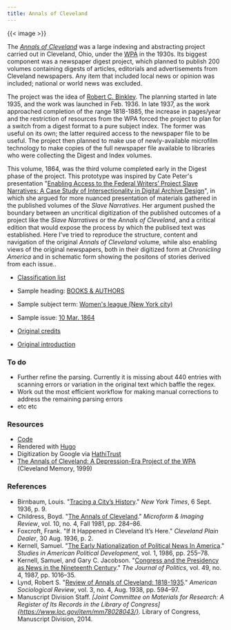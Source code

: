 ```yaml
---
title: Annals of Cleveland
---
```


{{< image >}}

The [*Annals of Cleveland*](http://www.clevelandmemory.org/speccoll/annals/) was a large indexing and abstracting project
carried out in Cleveland, Ohio, under the [WPA](https://en.wikipedia.org/wiki/Works_Progress_Administration) in the 1930s. Its biggest component was a
newspaper digest project, which planned to publish 200 volumes containing digests of articles, editorials and advertisements from Cleveland newspapers. Any item that included local news or opinion was included; national or world news was excluded.

The project was the idea of [Robert C. Binkley](https://en.wikipedia.org/wiki/Robert_C._Binkley). The  planning started in late 1935, and the work was launched in Feb. 1936. In late 1937, as the work approached completion of the range 1818-1885, the increase in pages/year and the restriction of resources from the WPA forced the project to plan for a switch from a digest format to a pure subject index. The former was useful on its own; the latter required access to the newspaper file to be useful. The project then planned to make use of newly-available microfilm technology to make copies of the full newspaper file available to libraries who were collecting the Digest and Index volumes.

This volume, 1864, was the third volume completed early in the Digest phase of the project. This prototype was inspired by Cate Peter's presentation "[Enabling Access to the Federal Writers’ Project Slave Narratives: A Case Study of Intersectionality in Digital Archive Design](https://www.youtube.com/watch?v=yi3t7MDO0IM)", in which she argued for more nuanced presentation of materials gathered in the published volumes of the *Slave Narratives*. Her argument pushed the boundary between an uncritical digitization of the published outcomes of a project like the *Slave Narratives* or the *Annals of Cleveland*, and a critical edition that would expose the process by which the publised text was established. Here I've tried to reproduce the structure, content and navigation of the original *Annals of Cleveland* volume, while also enabling views of the original newspapers, both in their digitized form at *Chronicling America* and in schematic form showing the positons of stories derived from each issue..

- [Classification list](classification/)
- Sample heading: [BOOKS & AUTHORS](headings/booksandauthors/)
- Sample subject term: [Women's league (New York city)](terms/womensleaguenewyorkcity/)
- Sample issue:  [10 Mar. 1864](issues/1864-03-10/)

- [Original credits](source/credits/)
- [Original introduction](source/introduction/)

### To do

- Further refine the parsing. Currently it is missing about 440 entries with scanning errors or variation in the original text which baffle the regex.
- Work out the most efficient workflow for making manual corrections to
  address the remaining parsing errors
- etc etc

### Resources

- [Code](https://github.com/pbinkley/annals-of-cleveland)
- Rendered with [Hugo](https://gohugo.io/)
- Digitization by Google via [HathiTrust](https://babel.hathitrust.org/cgi/ssd?id=iau.31858046133199)
- [The Annals of Cleveland: A Depression-Era Project of the WPA](http://www.clevelandmemory.org/speccoll/annals/) (Cleveland Memory, 1999)

### References

- Birnbaum, Louis. "[Tracing a City’s History](https://timesmachine.nytimes.com/timesmachine/1936/09/06/87987576.html?pageNumber=140)." *New York Times*, 6 Sept. 1936, p. 9.
- Childress, Boyd. "[The Annals of Cleveland](https://doi.org/10.1515/mfir.1981.10.4.284)." *Microform & Imaging Review*, vol. 10, no. 4, Fall 1981, pp. 284–86.
- Foxcroft, Frank. "If It Happened in Cleveland It’s Here." *Cleveland Plain Dealer*, 30 Aug. 1936, p. 2.
- Kernell, Samuel. "[The Early Nationalization of Political News In America](https://doi.org/10.1017/S0898588X00000377)." *Studies in American Political Development*, vol. 1, 1986, pp. 255–78.
- Kernell, Samuel, and Gary C. Jacobson. "[Congress and the Presidency as News in the Nineteenth Century](https://doi.org/10.2307/2130782)." *The Journal of Politics*, vol. 49, no. 4, 1987, pp. 1016–35.
- Lynd, Robert S. "[Review of Annals of Cleveland: 1818-1935](https://doi.org/10.2307/2083919)." *American Sociological Review*, vol. 3, no. 4, Aug. 1938, pp. 594–97.
- Manuscript Division Staff. *[Joint Committee on Materials for Research: A Register of Its Records in the Library of Congress]{https://www.loc.gov/item/mm78028043/}*. Library of Congress, Manuscript Division, 2014.
